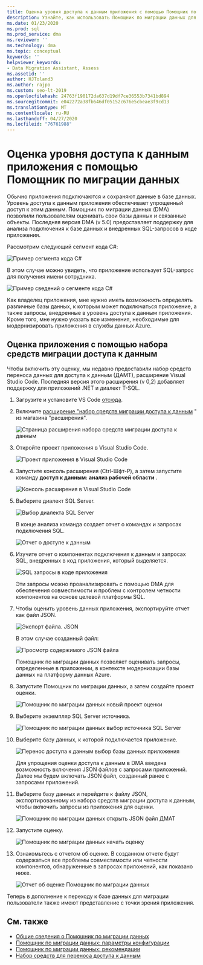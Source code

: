 ```yaml
---
title: Оценка уровня доступа к данным приложения с помощью Помощник по миграции данных
description: Узнайте, как использовать Помощник по миграции данных для оценки уровня доступа к данным приложения.
ms.date: 01/23/2020
ms.prod: sql
ms.prod_service: dma
ms.reviewer: ''
ms.technology: dma
ms.topic: conceptual
keywords: ''
helpviewer_keywords:
- Data Migration Assistant, Assess
ms.assetid: ''
author: HJToland3
ms.author: rajpo
ms.custom: seo-lt-2019
ms.openlocfilehash: 24763f190172da637d19df7ce36553b7341bd894
ms.sourcegitcommit: e042272a38fb646df05152c676e5cbeae3f9cd13
ms.translationtype: MT
ms.contentlocale: ru-RU
ms.lasthandoff: 04/27/2020
ms.locfileid: "76761988"
---
```

# <a name="assess-an-apps-data-access-layer-with-data-migration-assistant"></a>Оценка уровня доступа к данным приложения с помощью Помощник по миграции данных

Обычно приложения подключаются и сохраняют данные в базе данных. Уровень доступа к данным приложения обеспечивает упрощенный доступ к этим данным. Помощник по миграции данных (DMA) позволили пользователям оценивать свои базы данных и связанные объекты. Последняя версия DMA (v 5.0) предоставляет поддержку для анализа подключения к базе данных и внедренных SQL-запросов в коде приложения.

Рассмотрим следующий сегмент кода C#:

![Пример сегмента кода C#](../dma/media/dma-assess-app-data-layer/dma-sample-c-sharp-code-segment.png)

В этом случае можно увидеть, что приложение использует SQL-запрос для получения имени сотрудника.

![Пример сведений о сегменте кода C#](../dma/media/dma-assess-app-data-layer/dma-sample-c-sharp-code-detail.png)

Как владелец приложения, мне нужно иметь возможность определять различные базы данных, к которым может подключаться приложение, а также запросы, внедренные в уровень доступа к данным приложения. Кроме того, мне нужно указать все изменения, необходимые для модернизировать приложения в службы данных Azure.

## <a name="assess-an-app-with-data-access-migration-toolkit"></a>Оценка приложения с помощью набора средств миграции доступа к данным

Чтобы включить эту оценку, мы недавно предоставили набор средств переноса данных для доступа к данным (ДАМТ), расширение Visual Studio Code. Последняя версия этого расширения (v 0,2) добавляет поддержку для приложений .NET и диалект T-SQL.

1. Загрузите и установите VS Code [отсюда](https://code.visualstudio.com/download).
2. Включите [расширение "набор средств миграции доступа к данным](https://marketplace.visualstudio.com/items?itemName=ms-databasemigration.data-access-migration-toolkit) " из магазина "расширения".

   ![Страница расширения набора средств миграции доступа к данным](../dma/media/dma-assess-app-data-layer/dma-damt-extension-page.png)

3. Откройте проект приложения в Visual Studio Code.

   ![Проект приложения в Visual Studio Code](../dma/media/dma-assess-app-data-layer/dma-app-project-in-vscode.png)

4. Запустите консоль расширения (Ctrl-Шфт-P), а затем запустите команду **доступ к данным: анализ рабочей области** .

   ![Консоль расширения в Visual Studio Code](../dma/media/dma-assess-app-data-layer/dma-vscode-extension-console.png)

5. Выберите диалект SQL Server.

   ![Выбор диалекта SQL Server](../dma/media/dma-assess-app-data-layer/dma-sql-server-dialect.png)

   В конце анализа команда создает отчет о командах и запросах подключения SQL.

   ![Отчет о доступе к данным](../dma/media/dma-assess-app-data-layer/dma-data-access-report.png)

6. Изучите отчет о компонентах подключения к данным и запросах SQL, внедренных в код приложения, который выделяется.

   ![SQL запросы в коде приложения](../dma/media/dma-assess-app-data-layer/dma-sql-queries-in-app-code.png)

   Эти запросы можно проанализировать с помощью DMA для обеспечения совместимости и проблем с контролем четности компонентов на основе целевой платформы SQL.

7. Чтобы оценить уровень данных приложения, экспортируйте отчет как файл JSON.

   ![Экспорт файла. JSON](../dma/media/dma-assess-app-data-layer/dma-json-file-export.png)

   В этом случае созданный файл:

   ![Просмотр содержимого JSON файла](../dma/media/dma-assess-app-data-layer/dma-json-file-contents.png)

   Помощник по миграции данных позволяет оценивать запросы, определенные в приложении, в контексте модернизации базы данных на платформу данных Azure.

8. Запустите Помощник по миграции данных, а затем создайте проект оценки.

   ![Помощник по миграции данных новый проект оценки](../dma/media/dma-assess-app-data-layer/dma-new-assessment-project.png)

9. Выберите экземпляр SQL Server источника.

   ![Помощник по миграции данных выбор источника SQL Server](../dma/media/dma-assess-app-data-layer/dma-select-sql-source.png)

10. Выберите базу данных, к которой подключается приложение.

    ![Перенос доступа к данным выбор базы данных приложения](../dma/media/dma-assess-app-data-layer/dma-select-app-database.png)

    Для упрощения оценки доступа к данным в DMA введена возможность включения JSON файлов с запросами приложений. Далее мы будем включать JSON файл, созданный ранее с запросами приложений.

11. Выберите базу данных и перейдите к файлу JSON, экспортированному из набора средств миграции доступа к данным, чтобы включить запросы из приложения для оценки.

    ![Помощник по миграции данных открыть JSON файл ДМАТ](../dma/media/dma-assess-app-data-layer/dma-open-damt-json-file.png)

12. Запустите оценку.

    ![Помощник по миграции данных начать оценку](../dma/media/dma-assess-app-data-layer/dma-start-assessment.png)

13. Ознакомьтесь с отчетом об оценке. В созданном отчете будут содержаться все проблемы совместимости или четности компонентов, обнаруженные в запросах приложений, как показано ниже.

    ![Отчет об оценке Помощник по миграции данных](../dma/media/dma-assess-app-data-layer/dma-assessment-report.png)

Теперь в дополнение к переходу к базе данных для миграции пользователи также имеют представление с точки зрения приложения.

## <a name="see-also"></a>См. также

* [Общие сведения о Помощник по миграции данных](../dma/dma-overview.md)
* [Помощник по миграции данных: параметры конфигурации](../dma/dma-configurationsettings.md)
* [Помощник по миграции данных: рекомендации](../dma/dma-bestpractices.md)
* [Набор средств для переноса доступа к данным](https://marketplace.visualstudio.com/items?itemName=ms-databasemigration.data-access-migration-toolkit)